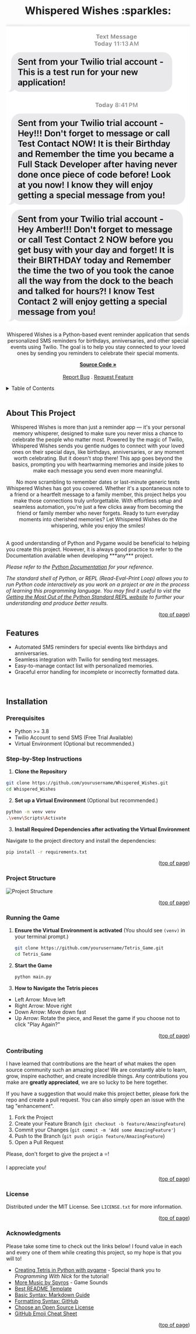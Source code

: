 <a id="readme-top"></a>

<h1 align='center'>Whispered Wishes :sparkles:</h1> 

<div align='center'>

<img src='\images\Twilio_Text_Reminder.PNG' alt='Picture of the Whispered Wishes event reminder application sending a personalized text reminders for birthdays, anniversaries, and other special events using Twilio.'>

<p align='center'>Whispered Wishes is a Python-based event reminder application that sends personalized SMS reminders for birthdays, anniversaries, and other special events using Twilio. The goal is to help you stay connected to your loved ones by sending you reminders to celebrate their special moments.<br/>

<a href='https://github.com/AmberForrester/Whispered_Wishes'><strong>Source Code »</strong></a>
<br />
<br />
<a href='https://github.com/AmberForrester/Whispered_Wishes/issues/new?assignees=&labels=bug&projects=&template=bug-report-%F0%9F%90%9E.md'>Report Bug</a>
.
<a href='https://github.com/AmberForrester/Whispered_Wishes/issues/new?assignees=&labels=enhancement&projects=&template=feature-request-%F0%9F%9A%80.md'>Request Feature</a>
</p>
</div>

<details>
  <summary>Table of Contents</summary>
  <ol>
    <li><a href="#about-this-project">About This Project</a></li>
    <li><a href="#features">Features</a></li>
    <li><a href="#installation">Installation</a></li>
    <li><a href="#project-structure">Project Structure</a></li>
    <li><a href="#running-the-game">Running The Game</a></li>
    <li><a href="#contributing">Contributing</a></li>
    <li><a href="#license">License</a></li>
    <li><a href="#acknowledgments">Acknowledgments</a></li>
  </ol>
</details>
<br />



## About This Project
<p align='center'>Whispered Wishes is more than just a reminder app — it's your personal memory whisperer, designed to make sure you never miss a chance to celebrate the people who matter most. Powered by the magic of Twilio, Whispered Wishes sends you gentle nudges to connect with your loved ones on their special days, like birthdays, anniversaries, or any moment worth celebrating. But it doesn't stop there! This app goes beyond the basics, prompting you with heartwarming memories and inside jokes to make each message you send even more meaningful.</p>

<p align='center'>No more scrambling to remember dates or last-minute generic texts Whispered Wishes has got you covered. Whether it's a spontaneous note to a friend or a heartfelt message to a family member, this project helps you make those connections truly unforgettable. With effortless setup and seamless automation, you're just a few clicks away from becoming the friend or family member who never forgets. Ready to turn everyday moments into cherished memories? Let Whispered Wishes do the whispering, while you enjoy the smiles!</p>
<br />
A good understanding of Python and Pygame would be beneficial to helping you create this project. However, it is always good practice to refer to the Documentation available when developing ***any*** project. 

_Please refer to the [Python Documentation](https://docs.python.org/3/) for your reference._

_The standard shell of Python, or REPL (Read-Eval-Print Loop) allows you to run Python code interactively as you work on a project or are in the process of learning this programming language. You may find it useful to vist the [Getting the Most Out of the Python Standard REPL website](https://realpython.com/python-repl/) to further your understanding and produce better results._

<p align="right">(<a href="#readme-top">top of page</a>)</p>


## Features
- Automated SMS reminders for special events like birthdays and anniversaries.
- Seamless integration with Twilio for sending text messages.
- Easy-to-manage contact list with personalized memories.
- Graceful error handling for incomplete or incorrectly formatted data.
<br/>


## Installation

### Prerequisites
- Python >= 3.8
- Twilio Account to send SMS (Free Trial Available)
- Virtual Environment (Optional but recommended.)



### Step-by-Step Instructions

1. **Clone the Repository**
  ```bash
  git clone https://github.com/yourusername/Whispered_Wishes.git
  cd Whispered_Wishes
  ```

2. **Set up a Virtual Environment** (Optional but recommended.)
  ```bash
  python -m venv venv
  .\venv\Scripts\Activate
  ```

3. **Install Required Dependencies after activating the Virtual Environment** 

Navigate to the project directory and install the dependencies:
  ```bash
  pip install -r requirements.txt
  ```

<p align="right">(<a href="#readme-top">top of page</a>)</p>



### Project Structure

![Project Structure](/images/Tetris_Game_Structure.png)

<p align="right">(<a href="#readme-top">top of page</a>)</p>



### Running the Game

1. **Ensure the Virtual Environment is activated** (You should see `(venv)` in your terminal prompt.)
   ```bash
   git clone https://github.com/yourusername/Tetris_Game.git
   cd Tetris_Game
   ```

2. **Start the Game**
   ```bash
   python main.py
   ```

3. **How to Navigate the Tetris pieces**
  - Left Arrow: Move left
  - Right Arrow: Move right
  - Down Arrow: Move down fast
  - Up Arrow: Rotate the piece, and Reset the game if you choose not to click "Play Again?"

<p align="right">(<a href="#readme-top">top of page</a>)</p>








### Contributing

I have learned that contributions are the heart of what makes the open source community such an amazing place! We are constantly able to learn, grow, inspire eachother, and create incredible things. Any contributions you make are **greatly appreciated**, we are so lucky to be here together.

If you have a suggestion that would make this project better, please fork the repo and create a pull request. You can also simply open an issue with the tag "enhancement".

1. Fork the Project
2. Create your Feature Branch (`git checkout -b feature/AmazingFeature`)
3. Commit your Changes (`git commit -m 'Add some AmazingFeature'`)
4. Push to the Branch (`git push origin feature/AmazingFeature`)
5. Open a Pull Request

Please, don't forget to give the project a :star:! 

I appreciate you!

<p align="right">(<a href="#readme-top">top of page</a>)</p>



### License

Distributed under the MIT License. See `LICENSE.txt` for more information.

<p align="right">(<a href="#readme-top">top of page</a>)</p>



### Acknowledgments

Please take some time to check out the links below! I found value in each and every one of them while creating this project, so my hope is that you will to!

* [Creating Tetris in Python with pygame](https://youtu.be/nF_crEtmpBo?si=SvdgSXpcOYEvCOl0) - Special thank you to _Programming With Nick_ for the tutorial!
* [More Music by Spyros](https://assetstore.unity.com/) - Game Sounds 
* [Best README Template](https://github.com/othneildrew/Best-README-Template)
* [Basic Syntax: Markdown Guide](https://www.markdownguide.org/basic-syntax/#reference-style-links)
* [Formatting Syntax: GitHub](https://docs.github.com/en/get-started/writing-on-github/getting-started-with-writing-and-formatting-on-github/basic-writing-and-formatting-syntax)
* [Choose an Open Source License](https://choosealicense.com)
* [GitHub Emoji Cheat Sheet](https://github.com/ikatyang/emoji-cheat-sheet/blob/master/README.md#animal-bug)

<p align="right">(<a href="#readme-top">top of page</a>)</p>